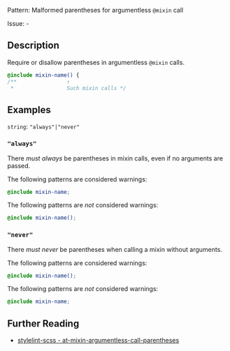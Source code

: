 Pattern: Malformed parentheses for argumentless `@mixin` call

Issue: -

## Description

Require or disallow parentheses in argumentless `@mixin` calls.

```scss
@include mixin-name() {
/**                ↑
 *                 Such mixin calls */
```

## Examples

`string`: `"always"|"never"`

### `"always"`

There *must always* be parentheses in mixin calls, even if no arguments are passed.

The following patterns are considered warnings:

```scss
@include mixin-name;
```

The following patterns are *not* considered warnings:

```scss
@include mixin-name();
```

### `"never"`

There *must never* be parentheses when calling a mixin without arguments.

The following patterns are considered warnings:

```scss
@include mixin-name();
```

The following patterns are *not* considered warnings:

```scss
@include mixin-name;
```

## Further Reading

* [stylelint-scss - at-mixin-argumentless-call-parentheses](https://github.com/kristerkari/stylelint-scss/blob/master/src/rules/at-mixin-argumentless-call-parentheses)